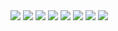<div touf-xx>
  <style>
    [tofu-xx] {
      display: flex;
      color: transparent;
    }
  </style>
  <img src="https://picsum.photos/233/44/?0">
  <img src="https://picsum.photos/211/44/?1">
  <img src="https://picsum.photos/189/44/?2">
  <img src="https://picsum.photos/211/44/?3">

  <img src="https://picsum.photos/211/44/?4">
  <img src="https://picsum.photos/200/44/?5">
  <img src="https://picsum.photos/211/44/?1">
  <img src="https://picsum.photos/222/44/?7">
</div>
